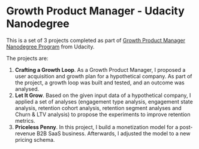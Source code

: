 # Growth Product Manager - Udacity Nanodegree
This is a set of 3 projects completed as part of [Growth Product Manager Nanodegree Program](https://www.udacity.com/course/growth-product-manager-nanodegree--nd037) from Udacity.

The projects are:
1. **Crafting a Growth Loop**. As a Growth Product Manager, I proposed a user acquisition and growth plan for a hypothetical company. As part of the project, a growth loop was built and tested, and an outcome was analysed.
2. **Let It Grow**. Based on the given input data of a hypothetical company, I applied a set of analyses (engagement type analysis, engagement state analysis, retention cohort analysis, retention segment analyses and Churn & LTV analysis) to propose the experiments to improve retention metrics.
3. **Priceless Penny**. In this project, I build a monetization model for a post-revenue B2B SaaS business. Afterwards, I adjusted the model to a new pricing schema.
